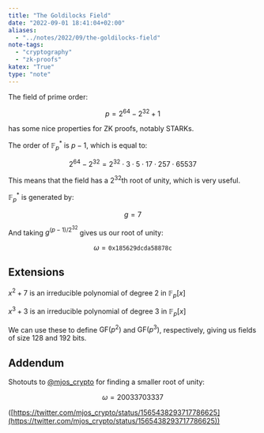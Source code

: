 ```yaml
---
title: "The Goldilocks Field"
date: "2022-09-01 18:41:04+02:00"
aliases:
  - "../notes/2022/09/the-goldilocks-field"
note-tags:
  - "cryptography"
  - "zk-proofs"
katex: "True"
type: "note"
---
```


The field of prime order:

$$
p = 2^{64} - 2^{32} + 1
$$

has some nice properties for ZK proofs, notably STARKs.

The order of $\mathbb{F}_p^*$ is $p - 1$, which is equal to:

$$
2^{64} - 2^{32} = 2^{32} \cdot 3 \cdot 5 \cdot 17 \cdot 257 \cdot 65537
$$

This means that the field has a $2^{32}$th root of unity, which is very
useful.

$\mathbb{F}_p^*$ is generated by:

$$
g = 7
$$

And taking $g^{(p - 1) / 2^{32}}$ gives us our root of unity:

$$
\omega = \texttt{0x185629dcda58878c}
$$

## Extensions

$x^2 + 7$ is an irreducible polynomial of degree 2 in $\mathbb{F}_p[x]$

$x^3 + 3$ is an irreducible polynomial of degree 3 in $\mathbb{F}_p[x]$

We can use these to define $\text{GF}(p^2)$ and $\text{GF}(p^3)$,
respectively, giving us fields of size $\text{128}$ and $\text{192}$ bits.


## Addendum

Shotouts to [@mjos_crypto](https://twitter.com/mjos_crypto) for finding a smaller root of unity:

$$
\omega = 20033703337
$$

([https://twitter.com/mjos_crypto/status/1565438293717786625](https://twitter.com/mjos_crypto/status/1565438293717786625))